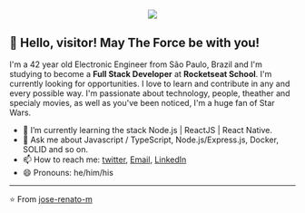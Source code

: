 <h1 align="center">
  <img src="https://ik.imagekit.io/dfw3q47dv0/the_power_of_dark_side_fPLL-vX6C.gif" />
</h1>

## 👋 Hello, visitor! May The Force be with you!



I'm a 42 year old Electronic Engineer from São Paulo, Brazil and I'm studying to become a **Full Stack Developer** at **Rocketseat School**. I'm currently looking for opportunities. I love to learn and contribute in any and every possible way. I'm passionate about technology, people, theather and specialy movies, as well as you've been noticed, I'm a huge fan of Star Wars.

- 🌱 I’m currently learning the stack Node.js | ReactJS | React Native.
- 💬 Ask me about Javascript / TypeScript, Node.js/Express.js, Docker, SOLID and so on.
- 📫 How to reach me: [twitter](https://twitter.com/JoseMontagnana), [Email](jrenato78@gmail.com), [LinkedIn](https://www.linkedin.com/in/joserenato-devfullstack/)
- 😄 Pronouns: he/him/his

---

⭐ From [jose-renato-m](https://github.com/jose-renato-m)